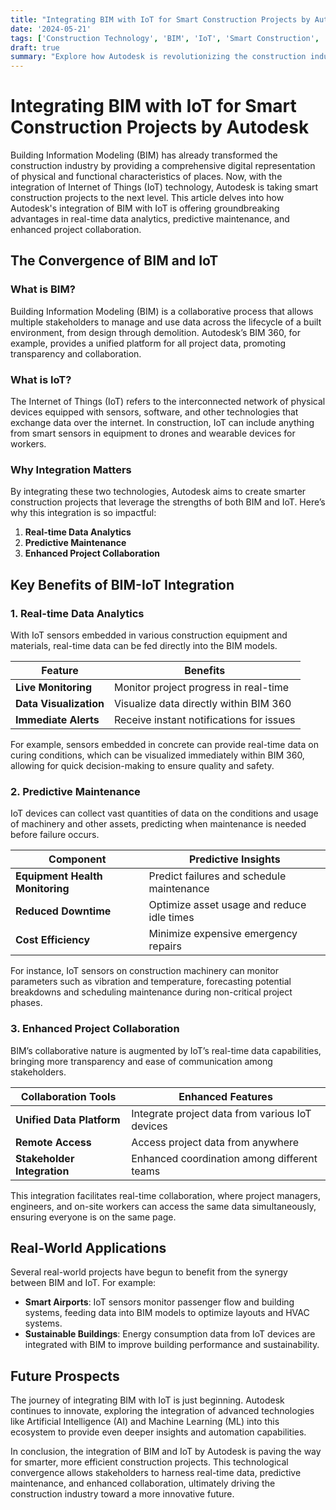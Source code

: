 ```yaml
---
title: "Integrating BIM with IoT for Smart Construction Projects by Autodesk"
date: '2024-05-21'
tags: ['Construction Technology', 'BIM', 'IoT', 'Smart Construction', 'Autodesk', 'Real-time Data', 'Predictive Maintenance', 'Project Collaboration', 'Innovation']
draft: true
summary: "Explore how Autodesk is revolutionizing the construction industry by integrating Building Information Modeling (BIM) with IoT technology, enabling real-time data analytics, predictive maintenance, and enhanced project collaboration."
---
```


# Integrating BIM with IoT for Smart Construction Projects by Autodesk

Building Information Modeling (BIM) has already transformed the construction industry by providing a comprehensive digital representation of physical and functional characteristics of places. Now, with the integration of Internet of Things (IoT) technology, Autodesk is taking smart construction projects to the next level. This article delves into how Autodesk's integration of BIM with IoT is offering groundbreaking advantages in real-time data analytics, predictive maintenance, and enhanced project collaboration.

## The Convergence of BIM and IoT

### What is BIM?

Building Information Modeling (BIM) is a collaborative process that allows multiple stakeholders to manage and use data across the lifecycle of a built environment, from design through demolition. Autodesk’s BIM 360, for example, provides a unified platform for all project data, promoting transparency and collaboration.

### What is IoT?

The Internet of Things (IoT) refers to the interconnected network of physical devices equipped with sensors, software, and other technologies that exchange data over the internet. In construction, IoT can include anything from smart sensors in equipment to drones and wearable devices for workers.

### Why Integration Matters

By integrating these two technologies, Autodesk aims to create smarter construction projects that leverage the strengths of both BIM and IoT. Here’s why this integration is so impactful:

1. **Real-time Data Analytics**
2. **Predictive Maintenance**
3. **Enhanced Project Collaboration**

## Key Benefits of BIM-IoT Integration

### 1. Real-time Data Analytics

With IoT sensors embedded in various construction equipment and materials, real-time data can be fed directly into the BIM models.

| **Feature**                | **Benefits**                          |
|----------------------------|---------------------------------------|
| **Live Monitoring**        | Monitor project progress in real-time |
| **Data Visualization**     | Visualize data directly within BIM 360 |
| **Immediate Alerts**       | Receive instant notifications for issues  |

For example, sensors embedded in concrete can provide real-time data on curing conditions, which can be visualized immediately within BIM 360, allowing for quick decision-making to ensure quality and safety.

### 2. Predictive Maintenance

IoT devices can collect vast quantities of data on the conditions and usage of machinery and other assets, predicting when maintenance is needed before failure occurs.

| **Component**                     | **Predictive Insights**                        |
|-----------------------------------|------------------------------------------------|
| **Equipment Health Monitoring**   | Predict failures and schedule maintenance      |
| **Reduced Downtime**              | Optimize asset usage and reduce idle times     |
| **Cost Efficiency**               | Minimize expensive emergency repairs           |

For instance, IoT sensors on construction machinery can monitor parameters such as vibration and temperature, forecasting potential breakdowns and scheduling maintenance during non-critical project phases.

### 3. Enhanced Project Collaboration

BIM’s collaborative nature is augmented by IoT’s real-time data capabilities, bringing more transparency and ease of communication among stakeholders.

| **Collaboration Tools**      | **Enhanced Features**                              |
|------------------------------|----------------------------------------------------|
| **Unified Data Platform**    | Integrate project data from various IoT devices    |
| **Remote Access**            | Access project data from anywhere                  |
| **Stakeholder Integration**  | Enhanced coordination among different teams       |

This integration facilitates real-time collaboration, where project managers, engineers, and on-site workers can access the same data simultaneously, ensuring everyone is on the same page.

## Real-World Applications

Several real-world projects have begun to benefit from the synergy between BIM and IoT. For example:

- **Smart Airports**: IoT sensors monitor passenger flow and building systems, feeding data into BIM models to optimize layouts and HVAC systems.
- **Sustainable Buildings**: Energy consumption data from IoT devices are integrated with BIM to improve building performance and sustainability.

## Future Prospects

The journey of integrating BIM with IoT is just beginning. Autodesk continues to innovate, exploring the integration of advanced technologies like Artificial Intelligence (AI) and Machine Learning (ML) into this ecosystem to provide even deeper insights and automation capabilities.

In conclusion, the integration of BIM and IoT by Autodesk is paving the way for smarter, more efficient construction projects. This technological convergence allows stakeholders to harness real-time data, predictive maintenance, and enhanced collaboration, ultimately driving the construction industry toward a more innovative future.